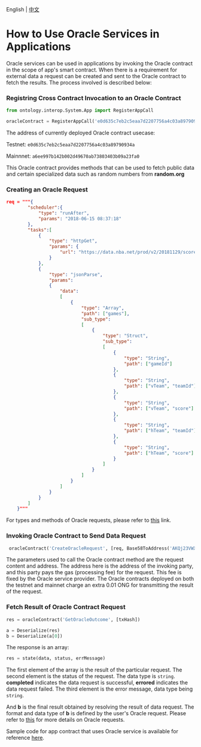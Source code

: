 English | [中文](how_to_use_oracle_cn.md)

# How to Use Oracle Services in Applications

Oracle services can be used in applications by invoking the Oracle contract in the scope of app's smart contract. When there is a requirement for external data a request can be created and sent to the Oracle contract to fetch the results. The process involved is described below: 

### Registring Cross Contract Invocation to an Oracle Contract

```python
from ontology.interop.System.App import RegisterAppCall

oracleContract = RegisterAppCall('e0d635c7eb2c5eaa7d2207756a4c03a89790934a', 'operation', 'args')
```

The address of currently deployed Oracle contract usecase:

Testnet: `e0d635c7eb2c5eaa7d2207756a4c03a89790934a`

Mainnnet: `a6ee997b142b002d49670ab73803403b09a23fa0`

This Oracle contract provides methods that can be used to fetch public data and certain specialized data such as random numbers from **random.org**

### Creating an Oracle Request

```json
req = """{
		"scheduler":{
			"type": "runAfter",
			"params": "2018-06-15 08:37:18"
		},
		"tasks":[
			{
			    "type": "httpGet",
			    "params": {
				    "url": "https://data.nba.net/prod/v2/20181129/scoreboard.json"
			    }
			},
			{
				"type": "jsonParse",
				"params":
				{
					"data":
					[
						{
							"type": "Array",
							"path": ["games"],
							"sub_type":
							[
								{
									"type": "Struct",
									"sub_type":
									[
										{
											"type": "String",
											"path": ["gameId"]
										},
										{
											"type": "String",
											"path": ["vTeam", "teamId"]
										},
										{
											"type": "String",
											"path": ["vTeam", "score"]
										},
										{
											"type": "String",
											"path": ["hTeam", "teamId"]
										},
										{
											"type": "String",
											"path": ["hTeam", "score"]
										}
									]
								}
							]
						}
					]
				}
			}
		]
	}"""

```

For types and methods of Oracle requests, please refer to [this](./oracle_request.md) link.

### Invoking Oracle Contract to Send Data Request

```python
 oracleContract('CreateOracleRequest', [req, Base58ToAddress('AKQj23VWXpdRou1FCUX3g8XBcSxfBLiezp')])
```

The parameters used to call the Oracle contract method are the request content and address. The address here is the address of the invoking party, and this party pays the gas (processing fee) for the request. This fee is fixed by the Oracle service provider. The Oracle contracts deployed on both the testnet and mainnet charge an extra 0.01 ONG for transmitting the result of the request.

### Fetch Result of Oracle Contract Request

```python
res = oracleContract('GetOracleOutcome', [txHash])

a = Deserialize(res)
b = Deserialize(a[0])
```
The response is an array:

```py
res = state(data, status, errMessage)
```

The first element of the array is the result of the particular request. 
The second element is the status of the request. The data type is `string`. **completed** indicates the data request is successful, **errored** indicates the data request failed.
The third element is the error message, data type being `string`.

And **b** is the final result obtained by resolving the result of data request. The format and data type of **b** is defined by the user's Oracle request. Please refer to [this](./oracle_request.md) for more details on Oracle requests.

Sample code for app contract that uses Oracle service is available for reference [here](https://github.com/ontio/ontology-oracle/blob/master/smartcontract/app.py).
